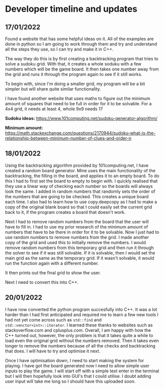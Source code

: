 # Developer timeline and updates


## 17/01/2022

Found a website that has some helpful ideas on it. All of the examples are done in python so I am going to work through them and try and understand all the steps they use, so I can try and make it in C++.

The way they do this is by first creating a backtracking program that tries to solve a sudoku grid. With that, it creates a whole soduku with a few numbers which will be the game board. It then takes one number away from the grid and runs it through the program again to see if it still works.

To begin with, since I'm doing a smaller grid, my program will be a bit simpler but will share quite similar functionality.

I have found another website that uses maths to figure out the minimum amount of squares that need to be full in order for it to be solvable. For a 4x4 grid, it needs at least 4, whole 9x9 needs 17

**Sudoku ideas:** https://www.101computing.net/sudoku-generator-algorithm/

**Minimum amount:** https://math.stackexchange.com/questions/2170944/sudoku-what-is-the-relationship-between-minimum-number-of-clues-and-order-n

## 18/01/2022

Using the backtracking algorithm provided by 101computing.net, I have created a random board generator. Mine uses the main functionality of the backtracking, the filling in the board, and applies it to an empty board. To do this I had to first set the board to empty to begin with. I quickly realised that they use a linear way of checking each number so the boards will always look the same. I added in random numbers that randomly sets the order of the numbers that are going to be checked. This creates a unique board each time. I also had to learn how to use copy.deepcopy as I had to make a copy of the original blank board so that I could easily set the current grid back to it, if the program creates a board that doesn't work.

Next I had to remove random numbers from the board that the user will have to fill in. I had to use my prior research of the minimum amount of numbers that have to be there in order for it to be solvable. Now I just had to use random numbers to remove numbers from the grid. I made another copy of the grid and used this to initially remove the numbers. I would remove random numbers from this temporary grid and then run it through the solver to see if it was still solvable. If it is solvable, then I would set the main grid as the same as the temporary grid. If it wasn't solvable, it would run the function again with a different number.

It then prints out the final grid to show the user.

Next I need to convert this into C++.

## 20/01/2022

I have now converted the python program succesfully into C++. It was a lot harder than I had first anticipated and required me to learn a few new tools I had not yet come across such as `std::find` and `std::venctor<int>::iterator`. I learned these thanks to websites such as stackoverflow.com and cplusplus.com. Overall, I am happy with how the C++ turned out, however, the only problem is that it takes quite a while to load even the original grid without the numbers removed. Then it takes even longer to remove the numbers because of all the checks and backtracking that does. I will have to try and optimise it next.

Once I have optimisation down, I need to start making the system for playing. I have got the board generated now I need to allow simple user inputs to play the game. I will start off with a simple text enter in the terminal but I will then hopefully look into GUI's that I could utilise. I doubt adding user input will take me long so I should have this uploaded soon.
